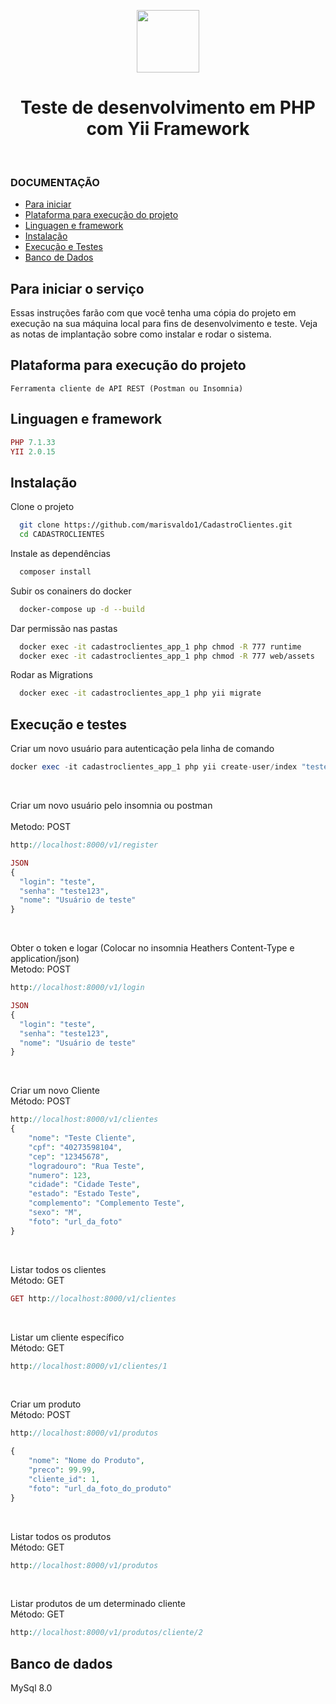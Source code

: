 <p align="center">
    <a href="https://github.com/yiisoft" target="_blank">
        <img src="https://avatars0.githubusercontent.com/u/993323" height="100px">
    </a>
    <h1 align="center">Teste de desenvolvimento em PHP com Yii Framework</h1>
    <br>
</p>

### DOCUMENTAÇÃO

- [Para iniciar](#para-iniciar-o-serviço)
- [Plataforma para execução do projeto](#plataforma-para-execução-do-projeto)
- [Linguagen e framework](#Linguagen-e-framework)
- [Instalação](#Instalação)
- [Execução e Testes](#Execução-e-testes)
- [Banco de Dados](#Banco-de-dados)

## Para iniciar o serviço 
Essas instruções farão com que você tenha uma cópia do projeto em execução na sua máquina local para fins de desenvolvimento e teste. Veja as notas de implantação sobre como instalar e rodar o sistema.

## Plataforma para execução do projeto

```Browser
Ferramenta cliente de API REST (Postman ou Insomnia)
```

## Linguagen e framework

```php
PHP 7.1.33
YII 2.0.15
```

## Instalação

Clone o projeto

```bash
  git clone https://github.com/marisvaldo1/CadastroClientes.git
  cd CADASTROCLIENTES
```

Instale as dependências

```bash
  composer install
```

Subir os conainers do docker

```bash
  docker-compose up -d --build
```

Dar permissão nas pastas

```bash
  docker exec -it cadastroclientes_app_1 php chmod -R 777 runtime
  docker exec -it cadastroclientes_app_1 php chmod -R 777 web/assets
```

Rodar as Migrations

```bash
  docker exec -it cadastroclientes_app_1 php yii migrate
```

## Execução e testes

Criar um novo usuário para autenticação pela linha de comando

```php
docker exec -it cadastroclientes_app_1 php yii create-user/index "teste" "teste123" "Usuário de teste"
```
<br>

Criar um novo usuário pelo insomnia ou postman<br><br>
Metodo: POST

```php
http://localhost:8000/v1/register

JSON
{
  "login": "teste",
  "senha": "teste123",
  "nome": "Usuário de teste"
}
```
<br>

Obter o token e logar (Colocar no insomnia Heathers Content-Type e application/json)<br>
Metodo: POST

```php
http://localhost:8000/v1/login

JSON
{
  "login": "teste",
  "senha": "teste123",
  "nome": "Usuário de teste"
}
```
<br>

Criar um novo Cliente<br>
Método: POST

```php
http://localhost:8000/v1/clientes
{
    "nome": "Teste Cliente",
    "cpf": "40273598104",
    "cep": "12345678",
    "logradouro": "Rua Teste",
    "numero": 123,
    "cidade": "Cidade Teste",
    "estado": "Estado Teste",
    "complemento": "Complemento Teste",
    "sexo": "M",
    "foto": "url_da_foto"
}
```
<br>

Listar todos os clientes<br>
Método: GET

```php
GET http://localhost:8000/v1/clientes
```
<br>

Listar um cliente específico<br>
Método: GET

```php
http://localhost:8000/v1/clientes/1
```
<br>

Criar um produto<br>
Método: POST

```php
http://localhost:8000/v1/produtos

{
    "nome": "Nome do Produto",
    "preco": 99.99,
    "cliente_id": 1,
    "foto": "url_da_foto_do_produto"
}
```
<br>

Listar todos os produtos<br>
Método: GET

```php
http://localhost:8000/v1/produtos
```
<br>

Listar produtos de um determinado cliente<br>
Método: GET

```php
http://localhost:8000/v1/produtos/cliente/2
```

## Banco de dados
MySql 8.0
```
